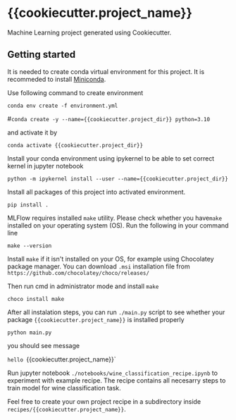 {{cookiecutter.project_name}}
=============================
Machine Learning project generated using Cookiecutter.

Getting started
---------------

It is needed to create conda virtual environment for this project. It is  recommeded to install [Miniconda](https://docs.conda.io/en/latest/miniconda.html).

Use following command to create environment

`conda env create -f environment.yml`

#` conda create -y --name={{cookiecutter.project_dir}} python=3.10 `


and activate it by

`conda activate {{cookiecutter.project_dir}}`

Install your conda environment using ipykernel to be able to set correct kernel in jupyter notebook

`python -m ipykernel install --user --name={{cookiecutter.project_dir}}`

Install all packages of this project into activated environment.

`pip install .`

MLFlow requires installed `make` utility. Please check whether you have`make` installed on your operating system (OS).
Run the following in your command line

`make --version`

Install `make` if it isn't installed on your OS, for example using Chocolatey package manager. You can download `.msi` installation file from
`https://github.com/chocolatey/choco/releases/`

Then run cmd in administrator mode and install `make`

`choco install make`

After all instalation steps, you can run `./main.py` script to see whether your package `{{cookiecutter.project_name}}` is installed properly

`python main.py`

you should see message 

`hello `{{cookiecutter.project_name}}`

Run jupyter notebook `./notebooks/wine_classification_recipe.ipynb` to experiment with example recipe. The recipe contains all necesarry steps to train model for wine classification task.

Feel free to create your own project recipe in a subdirectory inside `recipes/{{cookiecutter.project_name}}`.
